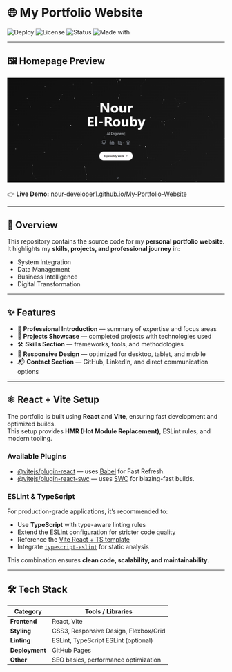 # 🌐 My Portfolio Website  

![Deploy](https://img.shields.io/badge/Deploy-GitHub%20Pages-blue?style=for-the-badge)
![License](https://img.shields.io/badge/License-MIT-green?style=for-the-badge)
![Status](https://img.shields.io/badge/Status-Live-success?style=for-the-badge)
![Made with](https://img.shields.io/badge/Made%20with-HTML%2C%20CSS%2C%20JS-orange?style=for-the-badge)

---

## 🖼️ Homepage Preview  


![Homepage Preview](./img/Screenshot%202025-09-22%20112219.png)  

👉 **Live Demo:** [nour-developer1.github.io/My-Portfolio-Website](https://nour-developer1.github.io/My-Portfolio-Website/)  
  

---

## 📌 Overview  

This repository contains the source code for my **personal portfolio website**.  
It highlights my **skills, projects, and professional journey** in:  
- System Integration  
- Data Management  
- Business Intelligence  
- Digital Transformation  

---

## ✨ Features  

- 🎯 **Professional Introduction** — summary of expertise and focus areas  
- 💼 **Projects Showcase** — completed projects with technologies used  
- 🛠️ **Skills Section** — frameworks, tools, and methodologies  
- 📱 **Responsive Design** — optimized for desktop, tablet, and mobile  
- 📬 **Contact Section** — GitHub, LinkedIn, and direct communication options  

---

## ⚛️ React + Vite Setup  

The portfolio is built using **React** and **Vite**, ensuring fast development and optimized builds.  
This setup provides **HMR (Hot Module Replacement)**, ESLint rules, and modern tooling.  

### Available Plugins  

- [@vitejs/plugin-react](https://github.com/vitejs/vite-plugin-react/blob/main/packages/plugin-react) — uses [Babel](https://babeljs.io/) for Fast Refresh.  
- [@vitejs/plugin-react-swc](https://github.com/vitejs/vite-plugin-react-swc) — uses [SWC](https://swc.rs/) for blazing-fast builds.  

### ESLint & TypeScript  

For production-grade applications, it’s recommended to:  
- Use **TypeScript** with type-aware linting rules  
- Extend the ESLint configuration for stricter code quality  
- Reference the [Vite React + TS template](https://github.com/vitejs/vite/tree/main/packages/create-vite/template-react-ts)  
- Integrate [`typescript-eslint`](https://typescript-eslint.io) for static analysis  

This combination ensures **clean code, scalability, and maintainability**.  

---

## 🛠️ Tech Stack  

| Category        | Tools / Libraries |
|-----------------|-------------------|
| **Frontend**    | React, Vite |
| **Styling**     | CSS3, Responsive Design, Flexbox/Grid |
| **Linting**     | ESLint, TypeScript ESLint (optional) |
| **Deployment**  | GitHub Pages |
| **Other**       | SEO basics, performance optimization |

